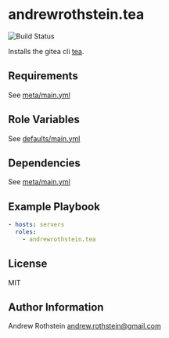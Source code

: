 andrewrothstein.tea
=========

![Build Status](https://github.com/andrewrothstein/ansible-tea/actions/workflows/build.yml/badge.svg)

Installs the gitea cli [tea](https://gitea.com/gitea/tea).

Requirements
------------

See [meta/main.yml](meta/main.yml)

Role Variables
--------------

See [defaults/main.yml](defaults/main.yml)

Dependencies
------------

See [meta/main.yml](meta/main.yml)

Example Playbook
----------------

```yml
- hosts: servers
  roles:
    - andrewrothstein.tea
```

License
-------

MIT

Author Information
------------------

Andrew Rothstein <andrew.rothstein@gmail.com>
